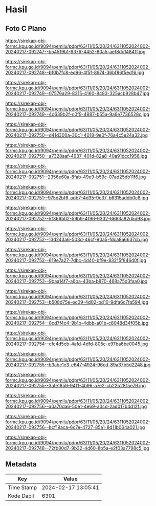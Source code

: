 # Hasil

## Foto C Plano

https://sirekap-obj-formc.kpu.go.id/9094/pemilu/pdpr/63/11/05/20/24/6311052024002-20240217-092747--b54519b1-9376-4452-80a5-aef8dc14841f.jpg

https://sirekap-obj-formc.kpu.go.id/9094/pemilu/pdpr/63/11/05/20/24/6311052024002-20240217-092748--bf0b7fc8-ed96-4f5f-8974-36bf86f5ed16.jpg

https://sirekap-obj-formc.kpu.go.id/9094/pemilu/pdpr/63/11/05/20/24/6311052024002-20240217-092749--07576a29-8315-4160-8483-325acb828b47.jpg

https://sirekap-obj-formc.kpu.go.id/9094/pemilu/pdpr/63/11/05/20/24/6311052024002-20240217-092749--4d639b2f-c0f9-4887-b55a-9a6e7736528c.jpg

https://sirekap-obj-formc.kpu.go.id/9094/pemilu/pdpr/63/11/05/20/24/6311052024002-20240217-092750--d41d300a-30c1-4018-9e0f-76a4c5e24a32.jpg

https://sirekap-obj-formc.kpu.go.id/9094/pemilu/pdpr/63/11/05/20/24/6311052024002-20240217-092750--a7328aaf-4937-401d-82a8-40a91dcc1956.jpg

https://sirekap-obj-formc.kpu.go.id/9094/pemilu/pdpr/63/11/05/20/24/6311052024002-20240217-092751--2356e60a-8fab-49e9-b59c-07ad25db11f6.jpg

https://sirekap-obj-formc.kpu.go.id/9094/pemilu/pdpr/63/11/05/20/24/6311052024002-20240217-092751--975d2bf6-adb7-4d35-9c37-b6315addb0c8.jpg

https://sirekap-obj-formc.kpu.go.id/9094/pemilu/pdpr/63/11/05/20/24/6311052024002-20240217-092752--5f366b02-59b9-4196-9332-6663a82d5d98.jpg

https://sirekap-obj-formc.kpu.go.id/9094/pemilu/pdpr/63/11/05/20/24/6311052024002-20240217-092752--13d243a6-503d-46cf-90a5-fdca8a6637cb.jpg

https://sirekap-obj-formc.kpu.go.id/9094/pemilu/pdpr/63/11/05/20/24/6311052024002-20240217-092752--619e7a27-7dbc-4d40-bf9e-83215f846d0f.jpg

https://sirekap-obj-formc.kpu.go.id/9094/pemilu/pdpr/63/11/05/20/24/6311052024002-20240217-092753--9baa14f7-a6ba-43ba-b870-468a75d3faa0.jpg

https://sirekap-obj-formc.kpu.go.id/9094/pemilu/pdpr/63/11/05/20/24/6311052024002-20240217-092753--b508d75e-ec09-4d02-bd10-9dfa6c7fa594.jpg

https://sirekap-obj-formc.kpu.go.id/9094/pemilu/pdpr/63/11/05/20/24/6311052024002-20240217-092754--8cd7f4c4-9b1b-4dbb-a01b-c8048d34f05b.jpg

https://sirekap-obj-formc.kpu.go.id/9094/pemilu/pdpr/63/11/05/20/24/6311052024002-20240217-092754--cfc4d5cb-4afd-4dfd-805c-e97ba6be0045.jpg

https://sirekap-obj-formc.kpu.go.id/9094/pemilu/pdpr/63/11/05/20/24/6311052024002-20240217-092755--b3abe1e3-e647-4924-96cd-89a37b5d2248.jpg

https://sirekap-obj-formc.kpu.go.id/9094/pemilu/pdpr/63/11/05/20/24/6311052024002-20240217-092755--3afe1859-94f1-4b96-a7e2-cb22b2815e79.jpg

https://sirekap-obj-formc.kpu.go.id/9094/pemilu/pdpr/63/11/05/20/24/6311052024002-20240217-092756--a0a70da6-50e1-4e69-a0cd-2ad017b4d12f.jpg

https://sirekap-obj-formc.kpu.go.id/9094/pemilu/pdpr/63/11/05/20/24/6311052024002-20240217-092756--bcf19aca-6c7e-4727-85a1-8d11b064a021.jpg

https://sirekap-obj-formc.kpu.go.id/9094/pemilu/pdpr/63/11/05/20/24/6311052024002-20240217-092748--72fb80d7-9b32-4d60-8b5a-e2f03a7798c5.jpg


## Metadata

| Key        | Value               |
| ---------- | ------------------- |
| Time Stamp | 2024-02-17 13:05:41 |
| Kode Dapil | 6301                |



